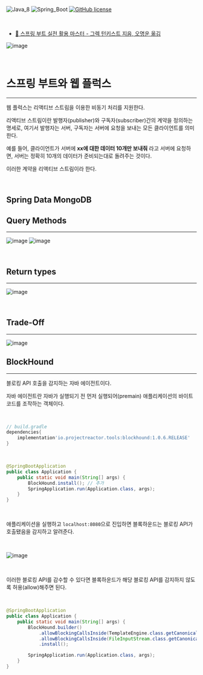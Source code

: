 ![Java_8](https://img.shields.io/badge/java-8-red?logo=java)
![Spring_Boot](https://img.shields.io/badge/Spring_Boot-v2.6.2-green.svg?logo=spring)
[![GitHub license](https://img.shields.io/github/license/TEAM-ARK/sprout-backend)](https://github.com/TEAM-ARK/sprout-backend)

<br />

- [📕 스프링 부트 실전 활용 마스터 - 그렉 턴키스트 지음, 오명운 옮김](http://www.kyobobook.co.kr/product/detailViewKor.laf?mallGb=KOR&ejkGb=KOR&barcode=9791189909307)

![image](https://user-images.githubusercontent.com/71188307/148669388-aac14122-76af-4e6d-b6cc-810ed23718a8.png)

<br />

# 스프링 부트와 웹 플럭스

---

웹 플럭스는 리액티브 스트림을 이용한 비동기 처리를 지원한다.

리액티브 스트림이란 발행자(publisher)와 구독자(subscriber)간의 계약을 정의하는 명세로, 여기서 발행자는 서버, 구독자는 서버에 요청을 보내는 모든 클라이언트를 의미한다.

예를 들어, 클라이언트가 서버에 **xx에 대한 데이터 10개만 보내줘** 라고 서버에 요청하면, 서버는 정확히 10개의 데이터가 준비되는대로 돌려주는 것이다.

이러한 계약을 리액티브 스트림이라 한다.

<br />

## Spring Data MongoDB

## Query Methods

---

![image](https://user-images.githubusercontent.com/71188307/148669353-e197403b-6216-4675-947b-e1320dafa459.png)
![image](https://user-images.githubusercontent.com/71188307/148669357-0e5985d1-edb5-4d38-8730-6ef337591e44.png)

<br />

## Return types

---

![image](https://user-images.githubusercontent.com/71188307/148669359-67c09bdc-2dea-4338-bc1e-286f7d02e98c.png)

<br />

## Trade-Off

---

![image](https://user-images.githubusercontent.com/71188307/148669371-8d363ac1-66f7-4b72-bd03-c85660270602.png)


## BlockHound

---

블로킹 API 호출을 감지하는 자바 에이전트이다.

자바 에이전트란 자바가 실행되기 전 먼저 실행되어(premain) 애플리케이션의 바이트 코드를 조작하는 객체이다.

<br />

```groovy
// build.gradle
dependencies{
    implementation'io.projectreactor.tools:blockhound:1.0.6.RELEASE'
}
```

<br />

```java
@SpringBootApplication
public class Application {
    public static void main(String[] args) {
        BlockHound.install(); // 추가
        SpringApplication.run(Application.class, args);
    }
}

```

<br />

애플리케이션을 실행하고 `localhost:8080`으로 진입하면 블록하운드는 블로킹 API가 호출됐음을 감지하고 알려준다.

<br />

![image](https://user-images.githubusercontent.com/71188307/148671222-439b18fb-85b9-489c-99b3-a18a01e3a5cf.JPG)

<br />

이러한 블로킹 API를 감수할 수 있다면 블록하운드가 해당 블로킹 API를 감지하지 않도록 허용(allow)해주면 된다.

<br />

```java
@SpringBootApplication
public class Application {
    public static void main(String[] args) {
        BlockHound.builder()
            .allowBlockingCallsInside(TemplateEngine.class.getCanonicalName(), "process")
            .allowBlockingCallsInside(FileInputStream.class.getCanonicalName(), "readBytes")
            .install();

        SpringApplication.run(Application.class, args);
    }
}
```

<br />
